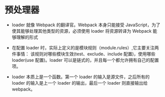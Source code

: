 # 预处理器

- loader 就像 Webpack 的翻译官。Webpack 本身只能接受 JavaScript，为了使其能够处理其他类型的资源，必须使用 loader 将资源转译为 Webpack 能够理解的形式

- 在配置 loader 时，实际上定义的是模块规则（module.rules）,它主要关注两件事情： 该规则对哪些模块生效(test、exclude、include 配置)，使用哪些 loader(use 配置)。loader 可以是链式的，并且每一个都允许拥有自己的配置项。

- loader 本质上是一个函数。第一个 loader 的输入是源文件，之后所有的 loader 的输入是上一个 loader 的输出，最后一个 loader 则直接输出给 webpack。
